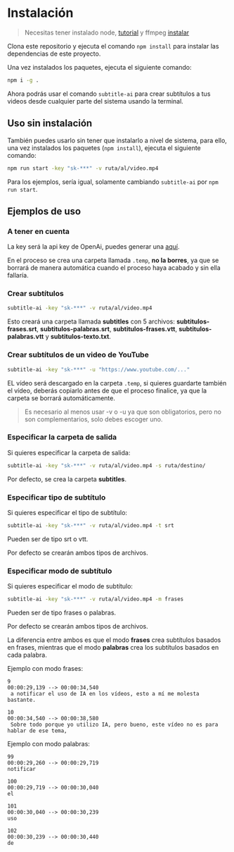 # Instalación

> Necesitas tener instalado node, [tutorial](https://docs.npmjs.com/downloading-and-installing-node-js-and-npm) y ffmpeg [instalar](https://ffmpeg.org/download.html)

Clona este repositorio y ejecuta el comando `npm install` para instalar las dependencias de este proyecto.

Una vez instalados los paquetes, ejecuta el siguiente comando:

```bash
npm i -g .
```

Ahora podrás usar el comando `subtitle-ai` para crear subtítulos a tus videos desde cualquier parte del sistema usando la terminal.

## Uso sin instalación

También puedes usarlo sin tener que instalarlo a nivel de sistema, para ello, una vez instalados los paquetes (`npm install`), ejecuta el siguiente comando:

```bash
npm run start -key "sk-***" -v ruta/al/video.mp4
```

Para los ejemplos, sería igual, solamente cambiando `subtitle-ai` por `npm run start`.

## Ejemplos de uso

### A tener en cuenta

La key será la api key de OpenAi, puedes generar una [aquí](https://platform.openai.com/api-keys).

En el proceso se crea una carpeta llamada `.temp`, **no la borres**, ya que se borrará de manera automática cuando el proceso haya acabado y sin ella fallaría.

### Crear subtítulos

```bash
subtitle-ai -key "sk-***" -v ruta/al/video.mp4
```

Esto creará una carpeta llamada **subtitles** con 5 archivos: **subtitulos-frases.srt**, **subtitulos-palabras.srt**, **subtitulos-frases.vtt**, **subtitulos-palabras.vtt** y **subtitulos-texto.txt**.

### Crear subtítulos de un video de YouTube

```bash
subtitle-ai -key "sk-***" -u "https://www.youtube.com/..."
```

EL vídeo será descargado en la carpeta `.temp`, si quieres guardarte también el vídeo, deberás copiarlo antes de que el proceso finalice, ya que la carpeta se borrará automáticamente.

> Es necesario al menos usar -v o -u ya que son obligatorios, pero no son complementarios, solo debes escoger uno.

### Especificar la carpeta de salida

Si quieres especificar la carpeta de salida:

```bash
subtitle-ai -key "sk-***" -v ruta/al/video.mp4 -s ruta/destino/
```

Por defecto, se crea la carpeta **subtitles**.

### Especificar tipo de subtítulo

Si quieres especificar el tipo de subtítulo:

```bash
subtitle-ai -key "sk-***" -v ruta/al/video.mp4 -t srt
```

Pueden ser de tipo srt o vtt.

Por defecto se crearán ambos tipos de archivos.

### Especificar modo de subtítulo

Si quieres especificar el modo de subtítulo:

```bash
subtitle-ai -key "sk-***" -v ruta/al/video.mp4 -m frases
```

Pueden ser de tipo frases o palabras.

Por defecto se crearán ambos tipos de archivos.

La diferencia entre ambos es que el modo **frases** crea subtítulos basados en frases, mientras que el modo **palabras** crea los subtítulos basados en cada palabra.

Ejemplo con modo frases:

```text
9
00:00:29,139 --> 00:00:34,540
 a notificar el uso de IA en los vídeos, esto a mí me molesta bastante.

10
00:00:34,540 --> 00:00:38,580
 Sobre todo porque yo utilizo IA, pero bueno, este vídeo no es para hablar de ese tema,
```

Ejemplo con modo palabras:

```text
99
00:00:29,260 --> 00:00:29,719
notificar

100
00:00:29,719 --> 00:00:30,040
el

101
00:00:30,040 --> 00:00:30,239
uso

102
00:00:30,239 --> 00:00:30,440
de
```
